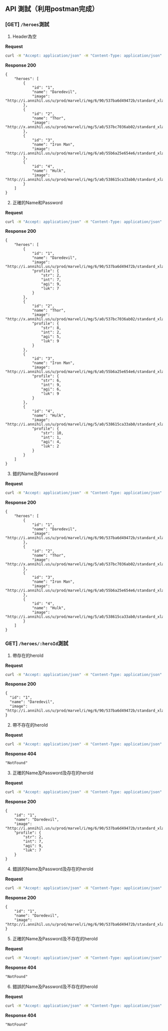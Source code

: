 ## API 測試（利用postman完成）

### [GET] `/heroes`測試
1. Header為空

**Request**

```bash
curl -H "Accept: application/json" -H "Content-Type: application/json" -X GET 127.0.0.1:8080/heroes
```

**Response 200**

```jsonc
{
    "heroes": [
        {
            "id": "1",
            "name": "Daredevil",
            "image": "http://i.annihil.us/u/prod/marvel/i/mg/6/90/537ba6d49472b/standard_xlarge.jpg"
        },
        {
            "id": "2",
            "name": "Thor",
            "image": "http://x.annihil.us/u/prod/marvel/i/mg/5/a0/537bc7036ab02/standard_xlarge.jpg"
        },
        {
            "id": "3",
            "name": "Iron Man",
            "image": "http://i.annihil.us/u/prod/marvel/i/mg/6/a0/55b6a25e654e6/standard_xlarge.jpg"
        },
        {
            "id": "4",
            "name": "Hulk",
            "image": "http://i.annihil.us/u/prod/marvel/i/mg/5/a0/538615ca33ab0/standard_xlarge.jpg"
        }
    ]
}
```
2. 正確的Name和Password

**Request**

```bash
curl -H "Accept: application/json" -H "Content-Type: application/json" -H "Name: hahow" -H "Password: rocks" -X GET 127.0.0.1:8080/heroes
```

**Response 200**

```jsonc
{
    "heroes": [
        {
            "id": "1",
            "name": "Daredevil",
            "image": "http://i.annihil.us/u/prod/marvel/i/mg/6/90/537ba6d49472b/standard_xlarge.jpg",
            "profile": {
                "str": 2,
                "int": 7,
                "agi": 9,
                "luk": 7
            }
        },
        {
            "id": "2",
            "name": "Thor",
            "image": "http://x.annihil.us/u/prod/marvel/i/mg/5/a0/537bc7036ab02/standard_xlarge.jpg",
            "profile": {
                "str": 8,
                "int": 2,
                "agi": 5,
                "luk": 9
            }
        },
        {
            "id": "3",
            "name": "Iron Man",
            "image": "http://i.annihil.us/u/prod/marvel/i/mg/6/a0/55b6a25e654e6/standard_xlarge.jpg",
            "profile": {
                "str": 6,
                "int": 9,
                "agi": 6,
                "luk": 9
            }
        },
        {
            "id": "4",
            "name": "Hulk",
            "image": "http://i.annihil.us/u/prod/marvel/i/mg/5/a0/538615ca33ab0/standard_xlarge.jpg",
            "profile": {
                "str": 10,
                "int": 1,
                "agi": 4,
                "luk": 2
            }
        }
    ]
}
```
3. 錯的Name及Password

**Request**

```bash
curl -H "Accept: application/json" -H "Content-Type: application/json" -H "Name: whatever" -H "Password: it is" -X GET 127.0.0.1:8080/heroes
```

**Response 200**

```jsonc
{
    "heroes": [
        {
            "id": "1",
            "name": "Daredevil",
            "image": "http://i.annihil.us/u/prod/marvel/i/mg/6/90/537ba6d49472b/standard_xlarge.jpg"
        },
        {
            "id": "2",
            "name": "Thor",
            "image": "http://x.annihil.us/u/prod/marvel/i/mg/5/a0/537bc7036ab02/standard_xlarge.jpg"
        },
        {
            "id": "3",
            "name": "Iron Man",
            "image": "http://i.annihil.us/u/prod/marvel/i/mg/6/a0/55b6a25e654e6/standard_xlarge.jpg"
        },
        {
            "id": "4",
            "name": "Hulk",
            "image": "http://i.annihil.us/u/prod/marvel/i/mg/5/a0/538615ca33ab0/standard_xlarge.jpg"
        }
    ]
}
```

### GET] `/heroes/:heroId`測試

1. 帶存在的heroId 

**Request**

```bash
curl -H "Accept: application/json" -H "Content-Type: application/json" -X GET 127.0.0.1:8080/heroes/1
```

**Response 200**

```jsonc
{
  "id": "1",
  "name": "Daredevil",
  "image": "http://i.annihil.us/u/prod/marvel/i/mg/6/90/537ba6d49472b/standard_xlarge.jpg"
}
```

2. 帶不存在的heroId

**Request**

```bash
curl -H "Accept: application/json" -H "Content-Type: application/json" -X GET 127.0.0.1:8080/heroes/3939889
```

**Response 404**

```
"NotFound"
```

3. 正確的Name及Password及存在的heroId

**Request**

```bash
curl -H "Accept: application/json" -H "Content-Type: application/json" -H "Name: hahow" -H "Password: rocks" -X GET 127.0.0.1:8080/heroes/1
```

**Response 200**

```jsonc
{
    "id": "1",
    "name": "Daredevil",
    "image": "http://i.annihil.us/u/prod/marvel/i/mg/6/90/537ba6d49472b/standard_xlarge.jpg",
    "profile": {
        "str": 2,
        "int": 7,
        "agi": 9,
        "luk": 7
    }
}
```
4. 錯誤的Name及Password及存在的heroId

**Request**

```bash
curl -H "Accept: application/json" -H "Content-Type: application/json" -H "Name: whatever" -H "Password: it is" -X GET 127.0.0.1:8080/heroes/1
```
**Response 200**

```jsonc
{
    "id": "1",
    "name": "Daredevil",
    "image": "http://i.annihil.us/u/prod/marvel/i/mg/6/90/537ba6d49472b/standard_xlarge.jpg"
}
```

5. 正確的Name及Password及不存在的heroId

**Request**

```bash
curl -H "Accept: application/json" -H "Content-Type: application/json" -H "Name: hahow" -H "Password: rocks" -X GET 127.0.0.1:8080/heroes/3939889
```

**Response 404**

```
"NotFound"
```

6. 錯誤的Name及Password及不存在的heroId

**Request**

```bash
curl -H "Accept: application/json" -H "Content-Type: application/json" -H "Name: whatever" -H "Password: it is" -X GET 127.0.0.1:8080/heroes/3939889
```

**Response 404**

```
"NotFound"
```
